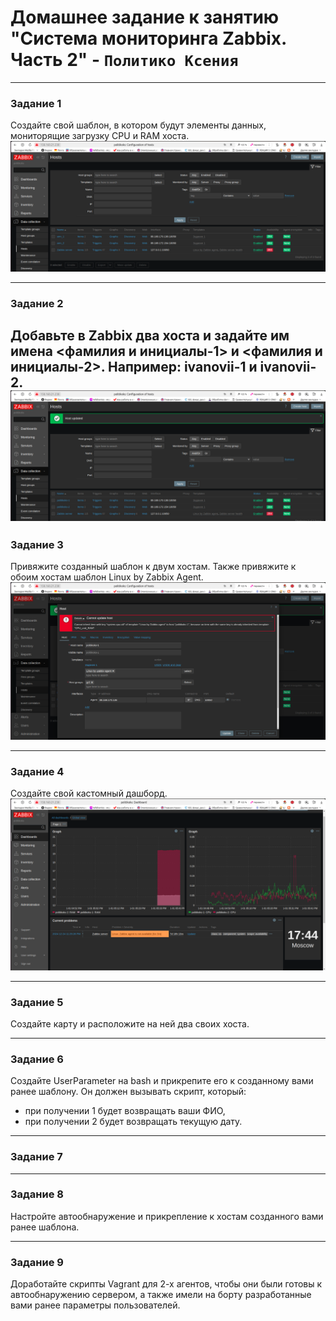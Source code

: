 # Домашнее задание к занятию "Система мониторинга Zabbix. Часть 2" - `Политико Ксения`


---

### Задание 1
Создайте свой шаблон, в котором будут элементы данных, мониторящие загрузку CPU и RAM хоста.
![Решение задания 1](./img/task1.png)

---

### Задание 2
Добавьте в Zabbix два хоста и задайте им имена <фамилия и инициалы-1> и <фамилия и инициалы-2>. Например: ivanovii-1 и ivanovii-2.
![Решение задания 2](./img/task2.png)
---

### Задание 3
Привяжите созданный шаблон к двум хостам. Также привяжите к обоим хостам шаблон Linux by Zabbix Agent.
![Решение задания 3](./img/task3.png)


---

### Задание 4
Создайте свой кастомный дашборд.
![Решение задания 4](./img/task4.png)


---

### Задание 5

Создайте карту и расположите на ней два своих хоста.


---

### Задание 6

Создайте UserParameter на bash и прикрепите его к созданному вами ранее шаблону. Он должен вызывать скрипт, который:

* при получении 1 будет возвращать ваши ФИО,
* при получении 2 будет возвращать текущую дату.

---


### Задание 7

---

### Задание 8
Настройте автообнаружение и прикрепление к хостам созданного вами ранее шаблона.


---

### Задание 9
Доработайте скрипты Vagrant для 2-х агентов, чтобы они были готовы к автообнаружению сервером, а также имели на борту разработанные вами ранее параметры пользователей.

